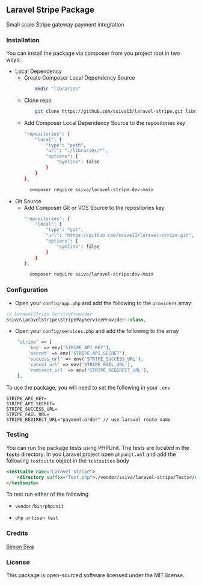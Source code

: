 ## Laravel Stripe Package

Small scale Stripe gateway payment integration


### Installation

You can install the package via composer from you project root in two ways:

- Local Dependency
    - Create Composer Local Dependency Source
      ```bash
          mkdir "libraries"
      ```
    - Clone repo
      ```bash
          git clone https://github.com/ssiva13/laravel-stripe.git libraries/laravel-stripe
      ```
    - Add Composer Local Dependency Source to the repositories key
      ```bash
      "repositories": {
          "local": {
              "type": "path",
              "url": "./libraries/*",
              "options": {
                  "symlink": false
              }
          }
      },
      ```
      ```bash
        composer require ssiva/laravel-stripe:dev-main
      ```
- Git Source
    - Add Composer Git or VCS Source to the repositories key
      ```bash
      "repositories": {
          "local": {
              "type": "git",
              "url": "https://github.com/ssiva13/laravel-stripe.git",
              "options": {
                  "symlink": false
              }
          }
      },
      ```
      ```bash
        composer require ssiva/laravel-stripe:dev-main
      ```

### Configuration

- Open your `config/app.php` and add the following to the `providers` array:

```php
// LaravelStripe ServiceProvider
Ssiva\LaravelStripe\StripePayServiceProvider::class,
```

- Open your `config/services.php` and add the following to the array

```php
    'stripe' => [
        'key' => env('STRIPE_API_KEY'),
        'secret' => env('STRIPE_API_SECRET'),
        'success_url' => env('STRIPE_SUCCESS_URL'),
        'cancel_url' => env('STRIPE_FAIL_URL'),
        'redirect_url' => env('STRIPE_REDIRECT_URL'),
    ],
```

To use the package, you will need to set the following in your `.env` 

```dotenv
STRIPE_API_KEY=
STRIPE_API_SECRET=
STRIPE_SUCCESS_URL=
STRIPE_FAIL_URL=
STRIPE_REDIRECT_URL="payment.order" // use laravel route name
```

### Testing

You can run the package tests using PHPUnit. The tests are located in the **`tests`** directory.
In you Laravel project open `phpunit.xml` and add the following `testsuite` object in the `testsuites` body

```xml
<testsuite name="Laravel Stripe">
    <directory suffix="Test.php">./vendor/ssiva/laravel-stripe/Tests</directory>
</testsuite>
```
To test run either of the following
- `vendor/bin/phpunit`

- `php artisan test`

### Credits
[Simon Siva](https://ssiva13.github.io/)


### License
This package is open-sourced software licensed under the MIT license.
